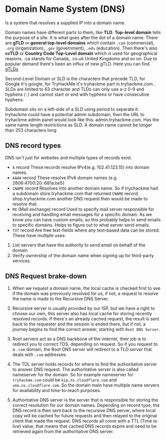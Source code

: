 # Domain Name System (DNS)

Is a system that resolves a supplied IP into a domain name.

Domain names have different parts to them, like **TLD**. **Top-level domain** tells the purpose of a site. It is what goes after the dot of a domain name. There are **gTLD** or **general top-level domains** which contain `.com` (commercial), `.org` (organization), `.gov` (government), `.edu` (education). 
Then there's also **ccTLD** or **Country Code Top-Level domain** which is used for geographical reasons. .ca stands for Canada, .co.uk United Kingdoms and so on. 
Due to popular demand there's been an influx of new gTLD. Here you can find [gTLDs](https://data.iana.org/TLD/tlds-alpha-by-domain.txt)

Second-Level Domain or SLD is the characters that precede TLD, for Google it's google, for TryHackMe it's tryhackme part in tryhackme.com.. SLDs are limited to 63 character and TLDs can only use a-z 0-9 and hyphens (`-`) and cannot start or end with hyphens or have consecutive hyphens.

Subdomain sits on a left-side of a SLD using period to separate it. tryhackme could have a potential admin subdomain, then the URL to tryhackme admin panel would look like this: admin.tryhackme.com. Has the same name length restrictions as SLD. A domain name cannot be longer than 253 characters long

## DNS record types

DNS isn't just for websites and multiple types of records exist.    

- `A` record
These records resolve IPv4(e.g. 102.41.123.15) into domain names.
- `AAAA` record
These resolve IPv6 domain names (e.g. 2606:4700:20::681a:be5)
- `CNAME` record
Resolves into another domain name. So if trychackme had a subdomain store.tryhackme.com that returned `CNAME` record shop.tryhackme.com another DNS request then would be made to resolve that.
- `MX` (Mail exchange) record
Used to specify mail server responsible for receiving and handling email messages for a specific domain. As we know you can have custom emails, so this probably helps to send emails to specific domains. Helps to figure out to what server send emails. 
- `TXT` record
Are free text-fields where any text-based data can be stored. These have multiple uses:
1. List servers that have the authority to send email on behalf of the domain
2. Verify ownership of the domain name when signing up for third-party services.

## DNS Request brake-down

1. When we request a domain name, the local cache is checked first to see if the domain was previously resolved for us, if not, a request to resolve the name is made to the Recursive DNS Server.

2. Recursive server is usually provided by our ISP, but we have a right to choose our own, this server also has local cache for storing recently resolved records. If there's an already cached request, the result is sent back to the requester and the session is ended there, but if not, a journey begins to find the correct answer, starting with `Root DNS Server`.

3. Root servers act as a DNS backbone of the internet, their job is to redirect you to correct TDS, depending on request. So if you request to a `.com` domain, the Root DNS server will redirect to a TLD server that deals with `.com` addresses.

4. The TDL server holds records for where to find the authoritative server to answer DNS request. The authoritative server is also called nameserver for the domain. So for example nameserver for `tryhackme.com` could be `kip.ns.cloudflare.com` and `uma.ns.cloudflare.com`. So the domain main have multiple name servers for availability and time-to-reach purposes.

5. Authoritative DNS server is the server that is responsible for storing the correct resolution for our domain names. Depending on record type, the DNS record is then sent back to the recursive DNS server, where local copy will be cached for future requests and then relayed to the original client that made the request. DNS records all come with a TTL (Time to live) value, that means that cached DNS records expire and need to be retrieved again from the authoritative DNS server. 